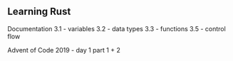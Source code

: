 ## Learning Rust
Documentation
3.1 - variables
3.2 - data types
3.3 - functions
3.5 - control flow

Advent of Code
2019 - day 1 part 1 + 2
